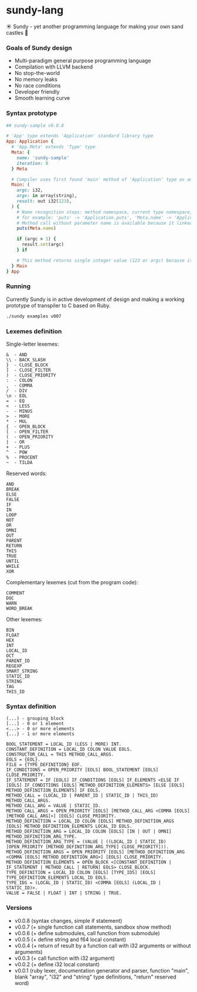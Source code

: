 # sundy-lang
☀️ Sundy - yet another programming language for making your own sand castles 👑

### Goals of Sundy design

* Multi-paradigm general purpose programming language
* Compilation with LLVM backend
* No stop-the-world
* No memory leaks
* No race conditions
* Developer friendly
* Smooth learning curve

### Syntax prototype

```ruby
## sundy-sample v0.0.8

# 'App' type extends 'Application' standard library type
App: Application {
  # 'App.Meta' extends 'Type' type
  Meta: {
    name: 'sundy-sample'
    iteration: 8
  } Meta

  # Compiler uses first found 'main' method of 'Application' type as an entrypoint function, here it is 'App.main'
  Main: (
    argc: i32, 
    argv: in array(string), 
    result: out i32(123),
  ) {
    # Name recognition steps: method namespace, current type namespace, global namespace
    # for example: 'puts' -> 'Application.puts', 'Meta.name' -> 'Application.Meta.name'.
    # Method call without parameter name is available because it linked to a method with single 'in' parameter.
    puts(Meta.name)

    if (argc > 1) {
      result.set(argc)
    } if

    # This method returns single integer value (123 or argc) because it has single 'out' parameter which has default value (123).
  } Main
} App
```

### Running

Currently Sundy is in active development of design and making a working prototype of transpiler to C based on Ruby.

```sh
./sundy examples v007
```

### Lexemes definition

Single-letter lexemes:

```
&  - AND
\\ - BACK_SLASH
}  - CLOSE_BLOCK
]  - CLOSE_FILTER
)  - CLOSE_PRIORITY
:  - COLON
,  - COMMA
/  - DIV
\n - EOL
=  - EQ
<  - LESS
-  - MINUS
>  - MORE
*  - MUL
{  - OPEN_BLOCK
[  - OPEN_FILTER
(  - OPEN_PRIORITY
|  - OR
+  - PLUS
^  - POW
%  - PROCENT
~  - TILDA
```

Reserved words:

```
AND
BREAK
ELSE
FALSE
IF
IN
LOOP
NOT
OR
OMNI
OUT
PARENT
RETURN
THIS
TRUE
UNTIL
WHILE
XOR
```

Сomplementary lexemes (cut from the program code):

```
COMMENT
DOC
WARN
WORD_BREAK
```

Other lexemes:

```
BIN
FLOAT
HEX
INT
LOCAL_ID
OCT
PARENT_ID
REGEXP
SMART_STRING
STATIC_ID
STRING
TAG
THIS_ID
```

### Syntax definition

```
(...) - grouping block
[...] - 0 or 1 element
<...> - 0 or more elements
{...} - 1 or more elements

BOOL_STATEMENT = LOCAL_ID (LESS | MORE) INT.
CONSTANT_DEFINITION = LOCAL_ID COLON VALUE EOLS.
CONSTRUCTOR_CALL = THIS METHOD_CALL_ARGS.
EOLS = {EOL}.
FILE = {TYPE_DEFINITION} EOF.
IF_CONDITIONS = OPEN_PRIORITY [EOLS] BOOL_STATEMENT [EOLS] CLOSE_PRIORITY.
IF_STATEMENT = IF [EOLS] IF_CONDITIONS [EOLS] IF_ELEMENTS <ELSE IF [EOLS] IF_CONDITIONS [EOLS] METHOD_DEFINITION_ELEMENTS> [ELSE [EOLS] METHOD_DEFINITION_ELEMENTS] IF EOLS.
METHOD_CALL = (LOCAL_ID | PARENT_ID | STATIC_ID | THIS_ID) METHOD_CALL_ARGS.
METHOD_CALL_ARG = VALUE | STATIC_ID.
METHOD_CALL_ARGS = OPEN_PRIORITY [EOLS] [METHOD_CALL_ARG <COMMA [EOLS] [METHOD_CALL_ARG]>] [EOLS] CLOSE_PRIORITY.
METHOD_DEFINITION = LOCAL_ID COLON [EOLS] METHOD_DEFINITION_ARGS [EOLS] METHOD_DEFINITION_ELEMENTS LOCAL_ID EOLS.
METHOD_DEFINITION_ARG = LOCAL_ID COLON [EOLS] [IN | OUT | OMNI] METHOD_DEFINITION_ARG_TYPE.
METHOD_DEFINITION_ARG_TYPE = (VALUE | ((LOCAL_ID | STATIC_ID) [OPEN_PRIORITY [METHOD_DEFINITION_ARG_TYPE] CLOSE_PRIORITY])).
METHOD_DEFINITION_ARGS = OPEN_PRIORITY [EOLS] [METHOD_DEFINITION_ARG <COMMA [EOLS] METHOD_DEFINITION_ARG>] [EOLS] CLOSE_PRIORITY.
METHOD_DEFINITION_ELEMENTS = OPEN_BLOCK <[CONSTANT_DEFINITION | IF_STATEMENT | METHOD_CALL | RETURN] EOLS> CLOSE_BLOCK.
TYPE_DEFINITION = LOCAL_ID COLON [EOLS] [TYPE_IDS] [EOLS] TYPE_DEFINITION_ELEMENTS LOCAL_ID EOLS.
TYPE_IDS = (LOCAL_ID | STATIC_ID) <COMMA [EOLS] (LOCAL_ID | STATIC_ID)>.
VALUE = FALSE | FLOAT | INT | STRING | TRUE.
```

### Versions
* v0.0.8 (syntax changes, simple if statement)
* v0.0.7 (+ single function call statements, sandbox show method)
* v0.0.6 (+ define submodules, call function from submodule)
* v0.0.5 (+ define string and f64 local constant)
* v0.0.4 (+ return of result by a function call with i32 arguments or without arguments)
* v0.0.3 (+ call function with i32 argument)
* v0.0.2 (+ define i32 local constant)
* v0.0.1 (ruby lexer, documentation generator and parser, function "main", blank "array", "i32" and "string" type definitions, "return" reserved word)